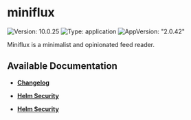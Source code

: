 # miniflux

![Version: 10.0.25](https://img.shields.io/badge/Version-10.0.25-informational?style=flat-square) ![Type: application](https://img.shields.io/badge/Type-application-informational?style=flat-square) ![AppVersion: "2.0.42"](https://img.shields.io/badge/AppVersion-"2.0.42"-informational?style=flat-square)

Miniflux is a minimalist and opinionated feed reader.

## Available Documentation

- [**Changelog**](CHANGELOG)

- [**Helm Security**](container-security)

- [**Helm Security**](helm-security)

